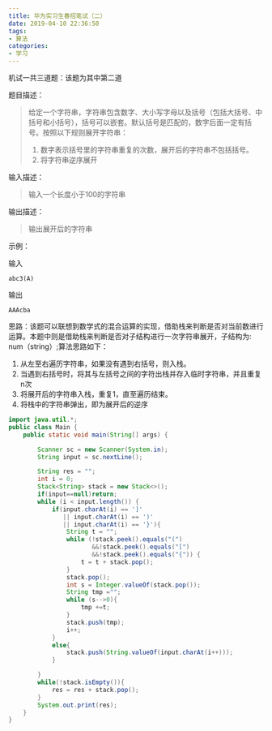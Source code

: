```yaml
---
title: 华为实习生春招笔试（二）
date: 2019-04-10 22:36:50
tags:
- 算法
categories:
- 学习
---
```


机试一共三道题：该题为其中第二道

题目描述：

> 给定一个字符串，字符串包含数字、大小写字母以及括号（包括大括号、中括号和小括号），括号可以嵌套。默认括号是匹配的，数字后面一定有括号。按照以下规则展开字符串：
>
> 1. 数字表示括号里的字符串重复的次数，展开后的字符串不包括括号。
> 2. 将字符串逆序展开

输入描述：

> 输入一个长度小于100的字符串

输出描述：

> 输出展开后的字符串

示例：

输入

```
abc3(A)
```

输出

```
AAAcba
```



思路：该题可以联想到数学式的混合运算的实现，借助栈来判断是否对当前数进行运算。本题中则是借助栈来判断是否对子结构进行一次字符串展开，子结构为: num（string）;算法思路如下：

1. 从左至右遍历字符串，如果没有遇到右括号，则入栈。
2. 当遇到右括号时，将其与左括号之间的字符出栈并存入临时字符串，并且重复n次
3. 将展开后的字符串入栈，重复1，直至遍历结束。
4. 将栈中的字符串弹出，即为展开后的逆序

```java
import java.util.*;
public class Main {
    public static void main(String[] args) {

        Scanner sc = new Scanner(System.in);
        String input = sc.nextLine();

        String res = "";
        int i = 0;
        Stack<String> stack = new Stack<>();
        if(input==null)return;
        while (i < input.length()) {
            if(input.charAt(i) == ']' 
               || input.charAt(i) == ')' 
               || input.charAt(i) == '}'){
                String t = "";
                while (!stack.peek().equals("(")
                       &&!stack.peek().equals("[")
                       &&!stack.peek().equals("{")) {
                    t = t + stack.pop();
                }
                stack.pop();
                int s = Integer.valueOf(stack.pop());
                String tmp ="";
                while (s-->0){
                    tmp +=t;
                }
                stack.push(tmp);
                i++;
            }
            else{
                stack.push(String.valueOf(input.charAt(i++)));
            }

        }
        while(!stack.isEmpty()){
            res = res + stack.pop();
        }
        System.out.print(res);
    }
}
```

